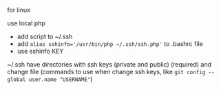 for linux

use local php

- add script to ~/.ssh
- add ```alias sshinfo='/usr/bin/php ~/.ssh/ssh.php'``` to .bashrc file
- use sshinfo KEY

~/.ssh have directories with ssh keys (private and public) (required) and change file (commands to use when change ssh keys, like ```git config --global user.name "USERNAME"```)
